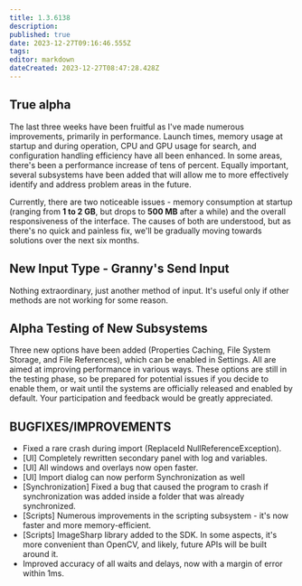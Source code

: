 ```yaml
---
title: 1.3.6138
description: 
published: true
date: 2023-12-27T09:16:46.555Z
tags: 
editor: markdown
dateCreated: 2023-12-27T08:47:28.428Z
---		
```

		
## **True alpha**

The last three weeks have been fruitful as I've made numerous improvements, primarily in performance. Launch times, memory usage at startup and during operation, CPU and GPU usage for search, and configuration handling efficiency have all been enhanced. In some areas, there's been a performance increase of tens of percent. Equally important, several subsystems have been added that will allow me to more effectively identify and address problem areas in the future.

Currently, there are two noticeable issues - memory consumption at startup (ranging from **1 to 2 GB**, but drops to **500 MB** after a while) and the overall responsiveness of the interface. The causes of both are understood, but as there's no quick and painless fix, we'll be gradually moving towards solutions over the next six months.

## **New Input Type - Granny's Send Input**

Nothing extraordinary, just another method of input. It's useful only if other methods are not working for some reason.

## **Alpha Testing of New Subsystems**

Three new options have been added (Properties Caching, File System Storage, and File References), which can be enabled in Settings. All are aimed at improving performance in various ways. These options are still in the testing phase, so be prepared for potential issues if you decide to enable them, or wait until the systems are officially released and enabled by default. Your participation and feedback would be greatly appreciated.

## **BUGFIXES/IMPROVEMENTS**

- Fixed a rare crash during import (ReplaceId NullReferenceException).
- [UI] Completely rewritten secondary panel with log and variables.
- [UI] All windows and overlays now open faster.
- [UI] Import dialog can now perform Synchronization as well
- [Synchronization] Fixed a bug that caused the program to crash if synchronization was added inside a folder that was already synchronized.
- [Scripts] Numerous improvements in the scripting subsystem - it's now faster and more memory-efficient.
- [Scripts] ImageSharp library added to the SDK. In some aspects, it's more convenient than OpenCV, and likely, future APIs will be built around it.
- Improved accuracy of all waits and delays, now with a margin of error within 1ms.
